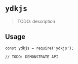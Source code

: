 # `ydkjs`

> TODO: description

## Usage

```
const ydkjs = require('ydkjs');

// TODO: DEMONSTRATE API
```

